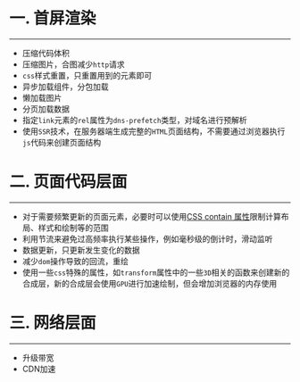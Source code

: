 # 一. 首屏渲染

---

- 压缩代码体积
- 压缩图片，合图减少`http`请求
- `css`样式重置，只重置用到的元素即可
- 异步加载组件，分包加载
- 懒加载图片
- 分页加载数据
- 指定`link`元素的`rel`属性为`dns-prefetch`类型，对域名进行预解析
- 使用`SSR`技术，在服务器端生成完整的`HTML`页面结构，不需要通过浏览器执行`js`代码来创建页面结构











# 二. 页面代码层面

---

- 对于需要频繁更新的页面元素，必要时可以使用[CSS contain 属性](https://developer.mozilla.org/en-US/docs/Web/CSS/contain)限制计算布局、样式和绘制等的范围
- 利用节流来避免过高频率执行某些操作，例如毫秒级的倒计时，滑动监听
- 数据更新，只更新发生变化的数据
- 减少`dom`操作导致的回流，重绘
- 使用一些`css`特殊的属性，如`transform`属性中的一些`3D`相关的函数来创建新的合成层，新的合成层会使用`GPU`进行加速绘制，但会增加浏览器的内存使用





# 三. 网络层面

---

- 升级带宽
- CDN加速